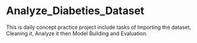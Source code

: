 # Analyze_Diabeties_Dataset
This is daily concept practice project include tasks of Importing the dataset, Cleaning it, Analyze it then Model Building and Evaluation. 
